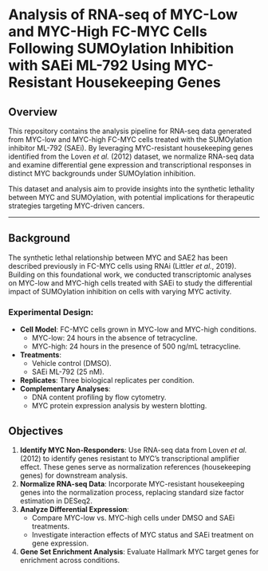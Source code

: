 # Analysis of RNA-seq of MYC-Low and MYC-High FC-MYC Cells Following SUMOylation Inhibition with SAEi ML-792 Using MYC-Resistant Housekeeping Genes

## Overview

This repository contains the analysis pipeline for RNA-seq data generated from MYC-low and MYC-high FC-MYC cells treated with the SUMOylation inhibitor ML-792 (SAEi). By leveraging MYC-resistant housekeeping genes identified from the Loven *et al.* (2012) dataset, we normalize RNA-seq data and examine differential gene expression and transcriptional responses in distinct MYC backgrounds under SUMOylation inhibition.

This dataset and analysis aim to provide insights into the synthetic lethality between MYC and SUMOylation, with potential implications for therapeutic strategies targeting MYC-driven cancers.

---

## Background

The synthetic lethal relationship between MYC and SAE2 has been described previously in FC-MYC cells using RNAi (Littler *et al.*, 2019). Building on this foundational work, we conducted transcriptomic analyses on MYC-low and MYC-high cells treated with SAEi to study the differential impact of SUMOylation inhibition on cells with varying MYC activity.

### Experimental Design:
- **Cell Model**: FC-MYC cells grown in MYC-low and MYC-high conditions.
  - MYC-low: 24 hours in the absence of tetracycline.
  - MYC-high: 24 hours in the presence of 500 ng/mL tetracycline.
- **Treatments**:
  - Vehicle control (DMSO).
  - SAEi ML-792 (25 nM).
- **Replicates**: Three biological replicates per condition.
- **Complementary Analyses**:
  - DNA content profiling by flow cytometry.
  - MYC protein expression analysis by western blotting.
  
## Objectives

1. **Identify MYC Non-Responders**: Use RNA-seq data from Loven *et al.* (2012) to identify genes resistant to MYC’s transcriptional amplifier effect. These genes serve as normalization references (housekeeping genes) for downstream analysis.
2. **Normalize RNA-seq Data**: Incorporate MYC-resistant housekeeping genes into the normalization process, replacing standard size factor estimation in DESeq2.
3. **Analyze Differential Expression**:
   - Compare MYC-low vs. MYC-high cells under DMSO and SAEi treatments.
   - Investigate interaction effects of MYC status and SAEi treatment on gene expression.
4. **Gene Set Enrichment Analysis**: Evaluate Hallmark MYC target genes for enrichment across conditions.
